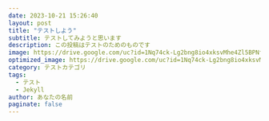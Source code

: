 ```yaml
---
date: 2023-10-21 15:26:40
layout: post
title: "テストしよう"
subtitle: テストしてみようと思います
description: この投稿はテストのためのものです
image: https://drive.google.com/uc?id=1Nq74ck-Lg2bng8io4xksvMhe4Zl5BPNf
optimized_image: https://drive.google.com/uc?id=1Nq74ck-Lg2bng8io4xksvMhe4Zl5BPNf
category: テストカテゴリ
tags:
  - テスト
  - Jekyll
author: あなたの名前
paginate: false
---
```


